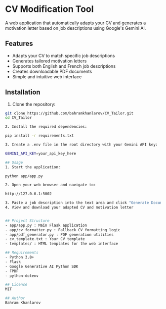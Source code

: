 # CV Modification Tool

A web application that automatically adapts your CV and generates a motivation letter based on job descriptions using Google's Gemini AI.

## Features

- Adapts your CV to match specific job descriptions
- Generates tailored motivation letters
- Supports both English and French job descriptions
- Creates downloadable PDF documents
- Simple and intuitive web interface

## Installation

1. Clone the repository:
```bash
git clone https://github.com/bahramkhanlarov/CV_Tailor.git
cd CV_Tailor

2. Install the required dependencies:

pip install -r requirements.txt

3. Create a .env file in the root directory with your Gemini API key:

GEMINI_API_KEY=your_api_key_here

## Usage
1. Start the application:

python app/app.py

2. Open your web browser and navigate to:

http://127.0.0.1:5002

3. Paste a job description into the text area and click "Generate Documents"
4. View and download your adapted CV and motivation letter


## Project Structure
- app/app.py : Main Flask application
- app/cv_formatter.py : Fallback CV formatting logic
- app/pdf_generator.py : PDF generation utilities
- cv_template.txt : Your CV template
- templates/ : HTML templates for the web interface

## Requirements
- Python 3.8+
- Flask
- Google Generative AI Python SDK
- FPDF
- python-dotenv

## License
MIT

## Author
Bahram Khanlarov
